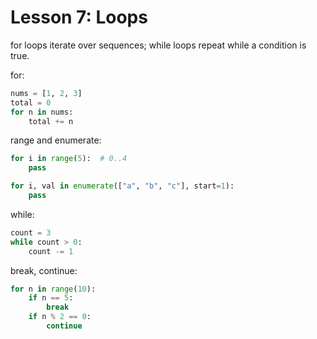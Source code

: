 # Lesson 7: Loops

for loops iterate over sequences; while loops repeat while a condition is true.

for:
```python
nums = [1, 2, 3]
total = 0
for n in nums:
    total += n
```

range and enumerate:
```python
for i in range(5):  # 0..4
    pass

for i, val in enumerate(["a", "b", "c"], start=1):
    pass
```

while:
```python
count = 3
while count > 0:
    count -= 1
```

break, continue:
```python
for n in range(10):
    if n == 5:
        break
    if n % 2 == 0:
        continue
```